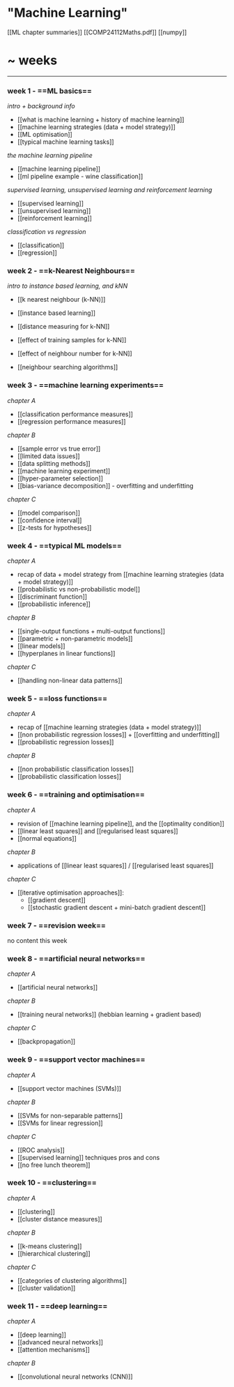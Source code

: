 # "Machine Learning"

[[ML chapter summaries]]
[[COMP24112Maths.pdf]]
[[numpy]]


# ~ weeks
***
### week 1 - ==ML basics==
*intro + background info*
- [[what is machine learning + history of machine learning]]
- [[machine learning strategies (data + model strategy)]]
- [[ML optimisation]]
- [[typical machine learning tasks]]

*the machine learning pipeline*
- [[machine learning pipeline]]
- [[ml pipeline example - wine classification]]

*supervised learning, unsupervised learning and reinforcement learning*
- [[supervised learning]]
- [[unsupervised learning]]
- [[reinforcement learning]]

*classification vs regression*
- [[classification]]
- [[regression]]

### week 2 - ==k-Nearest Neighbours==
*intro to instance based learning, and kNN*
- [[k nearest neighbour (k-NN)]]
- [[instance based learning]]
- [[distance measuring for k-NN]]

- [[effect of training samples for k-NN]]
- [[effect of neighbour number for k-NN]]
- [[neighbour searching algorithms]]

### week 3 - ==machine learning experiments==
*chapter A*
- [[classification performance measures]]
- [[regression performance measures]]

*chapter B*
- [[sample error vs true error]]
- [[limited data issues]]
- [[data splitting methods]]
- [[machine learning experiment]]
- [[hyper-parameter selection]]
- [[bias-variance decomposition]] - overfitting and underfitting

*chapter C*
- [[model comparison]]
- [[confidence interval]]
- [[z-tests for hypotheses]]

### week 4 - ==typical ML models==
*chapter A*
- recap of data + model strategy from [[machine learning strategies (data + model strategy)]]
- [[probabilistic vs non-probabilistic model]]
- [[discriminant function]] 
- [[probabilistic inference]]

*chapter B*
- [[single-output functions + multi-output functions]]
- [[parametric + non-parametric models]]
- [[linear models]]
- [[hyperplanes in linear functions]]

*chapter C*
- [[handling non-linear data patterns]]

### week 5 - ==loss functions==
*chapter A*
- recap of [[machine learning strategies (data + model strategy)]]
- [[non probabilistic regression losses]] + [[overfitting and underfitting]]
- [[probabilistic regression losses]]

*chapter B*
- [[non probabilistic classification losses]]
- [[probabilistic classification losses]]

### week 6 - ==training and optimisation==
*chapter A*
- revision of [[machine learning pipeline]], and the [[optimality condition]]
- [[linear least squares]] and [[regularised least squares]]
- [[normal equations]]

*chapter B*
- applications of [[linear least squares]] / [[regularised least squares]]

*chapter C*
- [[iterative optimisation approaches]]:
	- [[gradient descent]]
	- [[stochastic gradient descent + mini-batch gradient descent]]

### week 7 - ==revision week==
no content this week

### week 8 - ==artificial neural networks==
*chapter A*
- [[artificial neural networks]]

*chapter B*
- [[training neural networks]] (hebbian learning + gradient based)

*chapter C*
- [[backpropagation]]

### week 9 - ==support vector machines==
*chapter A*
- [[support vector machines (SVMs)]]

*chapter B*
- [[SVMs for non-separable patterns]]
- [[SVMs for linear regression]]

*chapter C*
- [[ROC analysis]]
- [[supervised learning]] techniques pros and cons
- [[no free lunch theorem]]

### week 10 - ==clustering==
*chapter A*
- [[clustering]]
- [[cluster distance measures]]

*chapter B*
- [[k-means clustering]]
- [[hierarchical clustering]]

*chapter C*
- [[categories of clustering algorithms]]
- [[cluster validation]]

### week 11 - ==deep learning==
*chapter A*
- [[deep learning]]
- [[advanced neural networks]]
- [[attention mechanisms]]

*chapter B*
- [[convolutional neural networks (CNN)]]